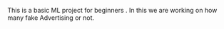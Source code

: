 This is a basic ML project for beginners .
In this we are working on how many fake Advertising or not.
